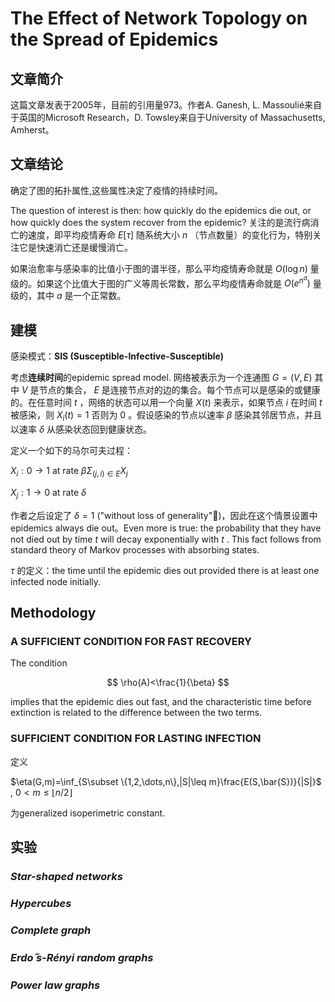 # The Effect of Network Topology on the Spread of Epidemics



## 文章简介

这篇文章发表于2005年，目前的引用量973。作者A. Ganesh, L. Massoulié来自于英国的Microsoft Research，D. Towsley来自于University of Massachusetts, Amherst。



## 文章结论

确定了图的拓扑属性,这些属性决定了疫情的持续时间。

The question of interest is then: how quickly do the epidemics die out, or how quickly does the system recover from the epidemic? 关注的是流行病消亡的速度，即平均疫情寿命 $E[\tau]$ 随系统大小 $n$ （节点数量）的变化行为，特别关注它是快速消亡还是缓慢消亡。

如果治愈率与感染率的比值小于图的谱半径，那么平均疫情寿命就是 $O(\log n)$ 量级的。如果这个比值大于图的广义等周长常数，那么平均疫情寿命就是 $O(e^{n^a})$ 量级的，其中 $a$ 是一个正常数。



## 建模

感染模式：**SIS (Susceptible-Infective-Susceptible)** 

考虑**连续时间**的epidemic spread model. 网络被表示为一个连通图 $G = (V,E)$ 其中 $V$ 是节点的集合， $E$ 是连接节点对的边的集合。每个节点可以是感染的或健康的。在任意时间 $t$ ，网络的状态可以用一个向量 $X(t)$ 来表示，如果节点 $i$ 在时间 $t$ 被感染，则 $X_i(t)=1$ 否则为 $0$ 。假设感染的节点以速率 $\beta$ 感染其邻居节点，并且以速率 $\delta$ 从感染状态回到健康状态。

定义一个如下的马尔可夫过程： 

 $X_i:0 \to 1$ at rate $\beta\Sigma_{(j,i)\in E}X_j$
  
 $X_j:1 \to 0$ at rate $\delta$

作者之后设定了 $\delta=1$ ("without loss of generality"🤨)，因此在这个情景设置中epidemics always die out。Even more is true: the probability that they have not died out by time $t$ will decay exponentially with $t$ . This fact follows from standard theory of Markov processes with absorbing states.

$\tau$ 的定义：the time until the epidemic dies out provided there is at least one infected node initially.



## Methodology

### A SUFFICIENT CONDITION FOR FAST RECOVERY

The condition

$$
\rho(A)<\frac{1}{\beta}
$$


implies that the epidemic dies out fast, and the characteristic time before extinction is related to the difference between the two terms.



### SUFFICIENT CONDITION FOR LASTING INFECTION

定义

 $\eta(G,m)=\inf_{S\subset \{1,2,\dots,n\},|S|\leq m}\frac{E(S,\bar{S})}{|S|}$ , $0 < m \leq \lfloor n/2 \rfloor$ 

为generalized isoperimetric constant. 



## 实验

### *Star-shaped networks*



### *Hypercubes*





### *Complete graph*





### *Erdo ̋s-Rényi random graphs*





### *Power law graphs*